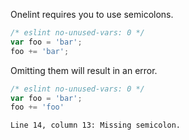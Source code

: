 Onelint requires you to use semicolons.

```js
/* eslint no-unused-vars: 0 */
var foo = 'bar';
foo += 'bar';
```

Omitting them will result in an error.

```js
/* eslint no-unused-vars: 0 */
var foo = 'bar';
foo += 'foo'
```

```output
Line 14, column 13: Missing semicolon.
```
